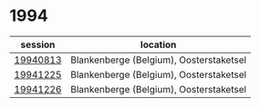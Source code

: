 # 1994

session | location |
---|-------|
[19940813](1994/19940813.md) | Blankenberge (Belgium), Oosterstaketsel |
[19941225](1994/19941225.md) | Blankenberge (Belgium), Oosterstaketsel |
[19941226](1994/19941226.md) | Blankenberge (Belgium), Oosterstaketsel |

